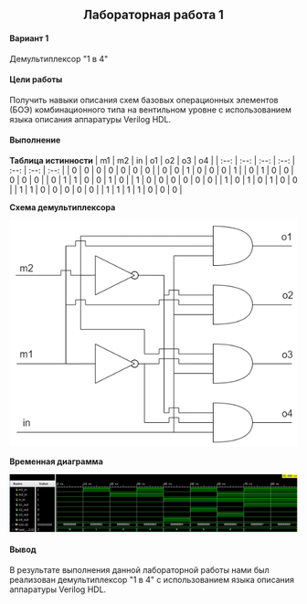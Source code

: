 <h2 align=center>Лабораторная работа 1</a> </h2>

#### Вариант 1

Демультиплексор "1 в 4"

#### Цели работы

Получить навыки описания схем базовых операционных элементов (БОЭ) комбинационного типа на вентильном уровне с использованием языка описания
аппаратуры Verilog HDL.

#### Выполнение 
**Таблица истинности** 
| m1 | m2 | in | o1 | o2 | o3 | o4 |
| :--: | :--: | :--: | :--: | :--: | :--: | :--: |
| 0 | 0 | 0 | 0 | 0 | 0 | 0 |
| 0 | 0 | 1 | 0 | 0 | 0 | 1 |
| 0 | 1 | 0 | 0 | 0 | 0 | 0 |
| 0 | 1 | 1 | 0 | 0 | 1 | 0 |
| 1 | 0 | 0 | 0 | 0 | 0 | 0 |
| 1 | 0 | 1 | 0 | 1 | 0 | 0 |
| 1 | 1 | 0 | 0 | 0 | 0 | 0 |
| 1 | 1 | 1 | 1 | 0 | 0 | 0 |

**Схема демультиплексора**

![](images/demultiplexer.png)

**Временная диаграмма**

![](images/demultiplexer_time_log.png)

#### Вывод

В результате выполнения данной лабораторной работы нами был реализован демультиплексор "1 в 4" с использованием языка описания
аппаратуры Verilog HDL.

